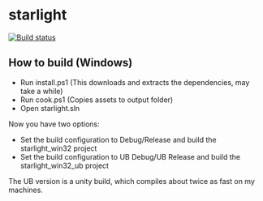 # starlight
[![Build status](https://ci.appveyor.com/api/projects/status/nwu5skix98cb35ua?svg=true)](https://ci.appveyor.com/project/darkedge/starlight)

## How to build (Windows)
- Run install.ps1 (This downloads and extracts the dependencies, may take a while)
- Run cook.ps1 (Copies assets to output folder)
- Open starlight.sln

Now you have two options:
- Set the build configuration to Debug/Release and build the starlight_win32 project
- Set the build configuration to UB Debug/UB Release and build the starlight_win32_ub project

The UB version is a unity build, which compiles about twice as fast on my machines.
